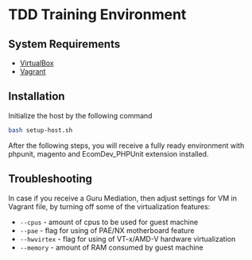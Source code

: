 TDD Training Environment
============================================

System Requirements
-------------------

- [VirtualBox](https://www.virtualbox.org/)
- [Vagrant](http://vagrantup.com)

Installation
------------

Initialize the host by the following command

```bash
bash setup-host.sh
```


After the following steps, you will receive a fully ready environment with phpunit, magento and EcomDev_PHPUnit extension installed.

Troubleshooting
---------------

In case if you receive a Guru Mediation, then adjust settings for VM in Vagrant file, by turning off some of the virtualization features:
- ``--cpus`` - amount of cpus to be used for guest machine
- ``--pae``  - flag for using of PAE/NX motherboard feature
- ``--hwvirtex`` - flag for using of VT-x/AMD-V hardware virtualization
- ``--memory`` - amount of RAM consumed by guest machine

